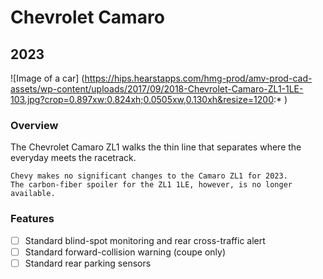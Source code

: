 # Chevrolet Camaro 
## 2023



![Image of a car] (https://hips.hearstapps.com/hmg-prod/amv-prod-cad-assets/wp-content/uploads/2017/09/2018-Chevrolet-Camaro-ZL1-1LE-103.jpg?crop=0.897xw:0.824xh;0.0505xw,0.130xh&resize=1200:* ) 


### Overview

The Chevrolet Camaro ZL1 walks the thin line that separates where the everyday meets the racetrack.

```
Chevy makes no significant changes to the Camaro ZL1 for 2023. 
The carbon-fiber spoiler for the ZL1 1LE, however, is no longer available.
```
### Features
- [ ] Standard blind-spot monitoring and rear cross-traffic alert
- [ ] Standard forward-collision warning (coupe only)
- [ ] Standard rear parking sensors